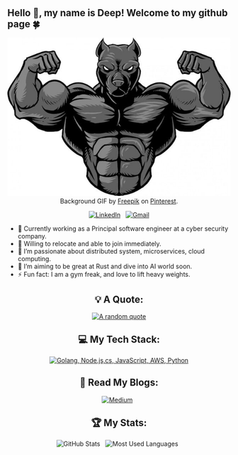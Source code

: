 
## Hello :wave:, my name is Deep! Welcome to my github page :four_leaf_clover:
<div align="center">

[![Hello World, I'm Deep!](assets/strong_dev.jpeg)](https://github.com/ilivestrong) 
Background GIF by [Freepik](https://in.pinterest.com/pin/1100919071396898530/) on [Pinterest](https://www.pinterest.com/).

[![LinkedIn](https://skillicons.dev/icons?i=linkedin)](https://www.linkedin.com/in/techiemind/) &nbsp;
[![Gmail](https://skillicons.dev/icons?i=gmail)](mailto:imdeepakpathak@gmail.com?subject=Hello%Deepak,%20From%20Github)

</div>

- 🔭 Currently working as a Principal software engineer at a cyber security company.
- 🔭 Willing to relocate and able to join immediately.
- 🌱 I’m passionate about distributed system, microservices, cloud computing.
- 📝 I’m aiming to be great at Rust and dive into AI world soon.
- ⚡ Fun fact: I am a gym freak, and love to lift heavy weights.

<div align="center">

## 💡 A Quote:

[![A random quote](https://quotes-github-readme.vercel.app/api?type=horizontal&theme=dark)](https://github.com/piyushsuthar/github-readme-quotes)

## 💻 My Tech Stack:

[![Golang, Node.js,cs, JavaScript, AWS, Python](https://skillicons.dev/icons?i=golang,nodejs,nestjs,js,ts,aws,python)](https://skillicons.dev)

## 📖 Read My Blogs:

<p>
    <a target="_blank"href="https://medium.com/@ilivestrong"><img alt="Medium" src="https://img.shields.io/badge/Medium-12100E?style=for-the-badge&logo=medium&logoColor=white" /></a>&nbsp;&nbsp;
</p>

## 🏆 My Stats:

<p>
    <img height=175 alt="GitHub Stats" src="https://github-readme-stats.vercel.app/api?username=ilivestrong&show_icons=true&count_private=true&theme=dark" />&nbsp;&nbsp;
    <img height=175 alt="Most Used Languages" src="https://github-readme-stats.vercel.app/api/top-langs/?username=ilivestrong&layout=compact&theme=dark" />&nbsp;&nbsp;
</p>

</div>

